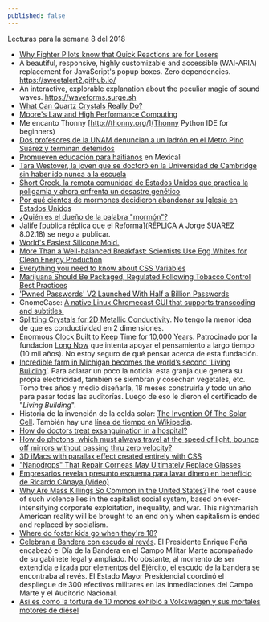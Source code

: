 ```yaml
---
published: false
---
```

Lecturas para la semana 8 del 2018

- [ Why Fighter Pilots know that Quick Reactions are for Losers](https://www.linkedin.com/pulse/why-fighter-pilots-know-quick-reactions-losers-tim-davies/)
- A beautiful, responsive, highly customizable and accessible (WAI-ARIA) replacement for JavaScript's popup boxes. Zero dependencies. https://sweetalert2.github.io/
-  An interactive, explorable explanation about the peculiar magic of sound waves. https://waveforms.surge.sh
- [What Can Quartz Crystals Really Do?](https://www.zmescience.com/science/can-quartz-crystals-really/)
- [ Moore's Law and High Performance Computing ](https://changelog.com/podcast/284)
- Me encanto Thonny [http://thonny.org/](Thonny Python IDE for beginners)
- [Dos profesores de la UNAM denuncian a un ladrón en el Metro Pino Suárez y terminan detenidos](http://www.sinembargo.mx/18-02-2018/3387181)
- [ Promueven educación para haitianos](http://www.el-mexicano.com.mx/informacion/noticias/1/3/estatal/2018/02/17/1047659/promueven-educacion-para-haitianos) en Mexicali
- [Tara Westover, la joven que se doctoró en la Universidad de Cambridge sin haber ido nunca a la escuela](http://www.bbc.com/mundo/noticias-43061996)
- [Short Creek, la remota comunidad de Estados Unidos que practica la poligamia y ahora enfrenta un desastre genético](http://www.bbc.com/mundo/vert-fut-40737160)
- [Por qué cientos de mormones decidieron abandonar su Iglesia en Estados Unidos](http://www.bbc.com/mundo/noticias/2015/11/151123_eeuu_mormones_abandonan_iglesia_por_normativa_sobre_gays_bd)
- [¿Quién es el dueño de la palabra "mormón"?](http://www.bbc.com/mundo/noticias/2014/06/140609_economia_mormon_marca_registrada_msd)
- Jalife [publica réplica que el Reforma](RÉPLICA A Jorge SUAREZ 8.02.18) se nego a publicar.
- [World's Easiest Silicone Mold.](http://www.instructables.com/id/Worlds-easiest-silicone-mold/)
- [ More Than a Well-balanced Breakfast: Scientists Use Egg Whites for Clean Energy Production](https://www.pddnet.com/news/2018/02/more-well-balanced-breakfast-scientists-use-egg-whites-clean-energy-production)
- [Everything you need to know about CSS Variables](https://medium.freecodecamp.org/everything-you-need-to-know-about-css-variables-c74d922ea855)
- [Marijuana Should Be Packaged, Regulated Following Tobacco Control Best Practices ](https://www.ucsf.edu/news/2018/02/409846/marijuana-should-be-packaged-regulated-following-tobacco-control-best-practices)
- ['Pwned Passwords' V2 Launched With Half a Billion Passwords  ](https://www.troyhunt.com/ive-just-launched-pwned-passwords-version-2/)
- GnomeCase: [ A native Linux Chromecast GUI that supports transcoding and subtitles.](https://github.com/keredson/gnomecast)
- [ Splitting Crystals for 2D Metallic Conductivity](https://www.pddnet.com/news/2018/02/splitting-crystals-2d-metallic-conductivity?et_cid=6268570&et_rid=1147451222&type=cta&et_cid=6268570&et_rid=1147451222&linkid=Splitting+Crystals+for+2D+Metallic+Conductivity). No tengo la menor idea de que es conductividad en 2 dimensiones.
- [Enormous Clock Built to Keep Time for 10,000 Years](https://www.pddnet.com/videos/2018/02/video-day-enormous-clock-built-keep-time-10000-years). Patrocinado por la fundacion [Long Now](http://longnow.org/) que intenta apoyar el pensamiento a largo tiempo (10 mil años). No estoy seguro de qué pensar acerca de esta fundación.
- [Incredible farm in Michigan becomes the world’s second ‘Living Building’](https://www.zmescience.com/science/michigan-farm-0432423/). Para aclarar un poco la noticia: esta granja que genera su propia electricidad, tambien se siembran y cosechan vegetales, etc. Tomo tres años y medio diseñarla, 18 meses construirla y todo un año para pasar todas las auditorías. Luego de eso le dieron el certificado de "_Living Building_".
- Historia de la invención de la celda solar: [The Invention Of The Solar Cell](https://www.popsci.com/article/science/invention-solar-cell). También hay una [línea de tiempo en Wikipedia](https://en.wikipedia.org/wiki/Timeline_of_solar_cells).
- [How do doctors treat exsanguination in a hospital?](https://www.quora.com/How-do-doctors-treat-exsanguination-in-a-hospital)
- [How do photons, which must always travel at the speed of light, bounce off mirrors without passing thru zero velocity?](https://www.quora.com/How-do-photons-which-must-always-travel-at-the-speed-of-light-bounce-off-mirrors-without-passing-thru-zero-velocity)
- [3D iMacs with parallax effect created entirely with CSS](http://www.thismanslife.co.uk/projects/lab/imac3d/)
- ["Nanodrops" That Repair Corneas May Ultimately Replace Glasses](https://futurism.com/nanodrops-repair-corneas-replace-glasses/)
- [Empresarios revelan presunto esquema para lavar dinero en beneficio de Ricardo CAnaya (Video)](http://www.proceso.com.mx/523727/empresarios-revelan-presunto-esquema-para-lavar-dinero-y-beneficiar-ricardo-anaya-video)
- [Why Are Mass Killings So Common in the United States?](https://www.globalresearch.ca/the-parkland-shooting-why-are-mass-killings-so-common-in-the-united-states/5630082)The root cause of such violence lies in the capitalist social system, based on ever-intensifying corporate exploitation, inequality, and war. This nightmarish American reality will be brought to an end only when capitalism is ended and replaced by socialism.
- [Where do foster kids go when they're 18?](https://www.quora.com/Where-do-foster-kids-go-when-theyre-18)
- [Celebran a Bandera con escudo al revés](http://www.reforma.com/aplicacioneslibre/articulo/default.aspx?id=1331456&md5=48a278748d5a6ff4f4701c5c7a8ad9d9&ta=0dfdbac11765226904c16cb9ad1b2efe). El Presidente Enrique Peña encabezó el Día de la Bandera en el Campo Militar Marte acompañado de su gabinete legal y ampliado. No obstante, al momento de ser extendida e izada por elementos del Ejército, el escudo de la bandera se encontraba al revés. El Estado Mayor Presidencial coordinó el despliegue de 300 efectivos militares en las inmediaciones del Campo Marte y el Auditorio Nacional.
- [Así es como la tortura de 10 monos exhibió a Volkswagen y sus mortales motores de diésel](https://www.reporteindigo.com/latitud/asi-la-tortura-10-monos-exhibio-a-volkswagen-sus-mortales-motores-diesel/)

